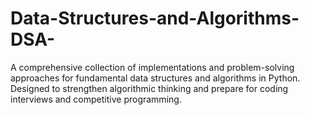 # Data-Structures-and-Algorithms-DSA-
A comprehensive collection of implementations and problem-solving approaches for fundamental data structures and algorithms in Python. Designed to strengthen algorithmic thinking and prepare for coding interviews and competitive programming.
